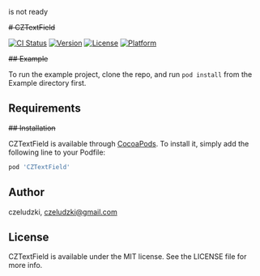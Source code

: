 
is not ready

~~# CZTextField~~

[![CI Status](http://img.shields.io/travis/czeludzki/CZTextField.svg?style=flat)](https://travis-ci.org/czeludzki/CZTextField)
[![Version](https://img.shields.io/cocoapods/v/CZTextField.svg?style=flat)](http://cocoapods.org/pods/CZTextField)
[![License](https://img.shields.io/cocoapods/l/CZTextField.svg?style=flat)](http://cocoapods.org/pods/CZTextField)
[![Platform](https://img.shields.io/cocoapods/p/CZTextField.svg?style=flat)](http://cocoapods.org/pods/CZTextField)

~~## Example~~

To run the example project, clone the repo, and run `pod install` from the Example directory first.

## Requirements

~~## Installation~~

CZTextField is available through [CocoaPods](http://cocoapods.org). To install
it, simply add the following line to your Podfile:

```ruby
pod 'CZTextField'
```

## Author

czeludzki, czeludzki@gmail.com

## License

CZTextField is available under the MIT license. See the LICENSE file for more info.
